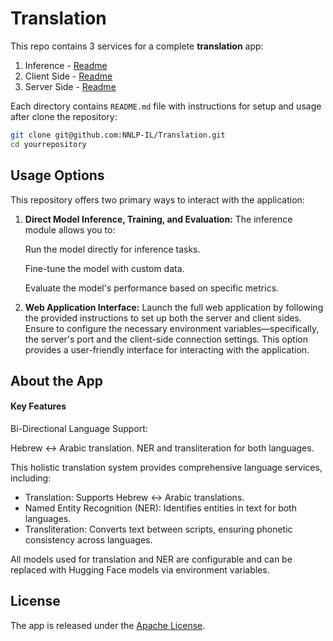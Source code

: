 # Translation

This repo contains 3 services for a complete **translation** app: 
1. Inference  - [Readme](/translation-inference/Readme.md)
2. Client Side - [Readme](/translation-client/README.md)
3. Server Side - [Readme](/translation-be/README.md)

Each directory contains `README.md` file with instructions for setup and usage after clone the repository:

   ```bash
   git clone git@github.com:NNLP-IL/Translation.git
   cd yourrepository
   ```

## Usage Options
This repository offers two primary ways to interact with the application:

1. **Direct Model Inference, Training, and Evaluation:** The inference module allows you to:

   Run the model directly for inference tasks.

   Fine-tune the model with custom data.

   Evaluate the model's performance based on specific metrics.

2. **Web Application Interface:** Launch the full web application by following the provided instructions to set up both the server and client sides. Ensure to configure the necessary environment variables—specifically, the server's port and the client-side connection settings. This option provides a user-friendly interface for interacting with the application.


## About the App

#### Key Features
Bi-Directional Language Support:

Hebrew ↔ Arabic translation.
NER and transliteration for both languages.

This holistic translation system provides comprehensive language services, including:

* Translation: Supports Hebrew ↔ Arabic translations.
* Named Entity Recognition (NER): Identifies entities in text for both languages.
* Transliteration: Converts text between scripts, ensuring phonetic consistency across languages.

All models used for translation and NER are configurable and can be replaced with Hugging Face models via environment variables.

## License

The app is released under the [Apache License](https://www.apache.org/licenses/LICENSE-2.0).